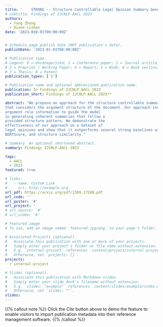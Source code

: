 ```yaml
---
title: '	STRONG -- Structure Controllable Legal Opinion Summary Generation'
# subtitle: Findings of IJCNLP-AACL 2023
authors:
  - Yang Zhong
  - Diane Litman
date: '2023-010-01T00:00:00Z'


# Schedule page publish date (NOT publication's date).
publishDate: '2023-01-01T00:00:00Z'

# Publication type.
# Legend: 0 = Uncategorized; 1 = Conference paper; 2 = Journal article;
# 3 = Preprint / Working Paper; 4 = Report; 5 = Book; 6 = Book section;
# 7 = Thesis; 8 = Patent
publication_types: ['1']

# Publication name and optional abbreviated publication name.
publication: In Findings of IJCNLP-AACL 2023
publication_short: Findings of IJCNLP-AACL 2023**

abstract: "We propose an approach for the structure controllable summarization of long legal opinions
that considers the argument structure of the document. Our approach involves using predicted
argument role information to guide the model
in generating coherent summaries that follow a
provided structure pattern. We demonstrate the
effectiveness of our approach on a dataset of
legal opinions and show that it outperforms several strong baselines with respect to ROUGE,
BERTScore, and structure similarity."

# Summary. An optional shortened abstract.
summary: Findings IJCNLP-AACL 2023

tags:
  - AACL
  - 2023
featured: true

# links:
#   - name: Custom Link
#     url: http://example.org
url_pdf: https://arxiv.org/pdf/2309.17280.pdf
url_code: ''
url_poster: '#'
url_project: ''
# url_source: '#'
# url_video: '#'

# Featured image
# To use, add an image named `featured.jpg/png` to your page's folder.

# Associated Projects (optional).
#   Associate this publication with one or more of your projects.
#   Simply enter your project's folder or file name without extension.
#   E.g. `internal-project` references `content/project/internal-project/index.md`.
#   Otherwise, set `projects: []`.
projects:
  - internal-project

# Slides (optional).
#   Associate this publication with Markdown slides.
#   Simply enter your slide deck's filename without extension.
#   E.g. `slides: "example"` references `content/slides/example/index.md`.
#   Otherwise, set `slides: ""`.
slides:
---
```


{{% callout note %}}
Click the _Cite_ button above to demo the feature to enable visitors to import publication metadata into their reference management software.
{{% /callout %}}
